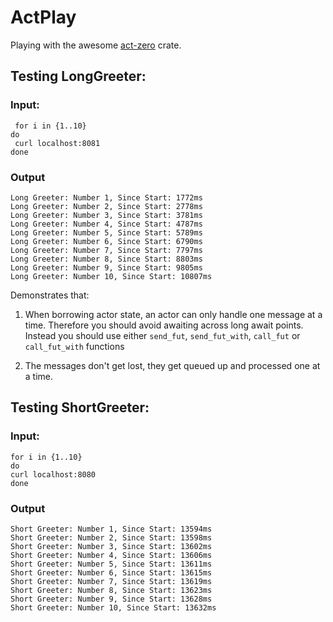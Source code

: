 # ActPlay

Playing with the awesome [act-zero](https://github.com/Diggsey/act-zero) crate.

## Testing LongGreeter:

### Input:

```
 for i in {1..10}
do
 curl localhost:8081
done
```

### Output

```
Long Greeter: Number 1, Since Start: 1772ms
Long Greeter: Number 2, Since Start: 2778ms
Long Greeter: Number 3, Since Start: 3781ms
Long Greeter: Number 4, Since Start: 4787ms
Long Greeter: Number 5, Since Start: 5789ms
Long Greeter: Number 6, Since Start: 6790ms
Long Greeter: Number 7, Since Start: 7797ms
Long Greeter: Number 8, Since Start: 8803ms
Long Greeter: Number 9, Since Start: 9805ms
Long Greeter: Number 10, Since Start: 10807ms
```

Demonstrates that:

1. When borrowing actor state, an actor can only handle one message at a time. Therefore you should
   avoid awaiting across long await points. Instead you should use either `send_fut`, `send_fut_with`,
   `call_fut` or `call_fut_with` functions

2. The messages don't get lost, they get queued up and processed one at a time.

## Testing ShortGreeter:

### Input:

```
for i in {1..10}
do
curl localhost:8080
done
```

### Output

```
Short Greeter: Number 1, Since Start: 13594ms
Short Greeter: Number 2, Since Start: 13598ms
Short Greeter: Number 3, Since Start: 13602ms
Short Greeter: Number 4, Since Start: 13606ms
Short Greeter: Number 5, Since Start: 13611ms
Short Greeter: Number 6, Since Start: 13615ms
Short Greeter: Number 7, Since Start: 13619ms
Short Greeter: Number 8, Since Start: 13623ms
Short Greeter: Number 9, Since Start: 13628ms
Short Greeter: Number 10, Since Start: 13632ms
```
